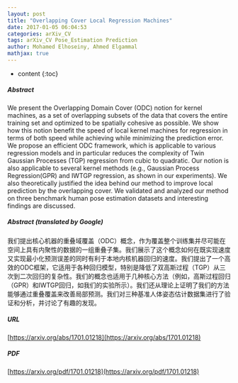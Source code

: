 ```yaml
---
layout: post
title: "Overlapping Cover Local Regression Machines"
date: 2017-01-05 06:04:53
categories: arXiv_CV
tags: arXiv_CV Pose_Estimation Prediction
author: Mohamed Elhoseiny, Ahmed Elgammal
mathjax: true
---
```


* content
{:toc}

##### Abstract
We present the Overlapping Domain Cover (ODC) notion for kernel machines, as a set of overlapping subsets of the data that covers the entire training set and optimized to be spatially cohesive as possible. We show how this notion benefit the speed of local kernel machines for regression in terms of both speed while achieving while minimizing the prediction error. We propose an efficient ODC framework, which is applicable to various regression models and in particular reduces the complexity of Twin Gaussian Processes (TGP) regression from cubic to quadratic. Our notion is also applicable to several kernel methods (e.g., Gaussian Process Regression(GPR) and IWTGP regression, as shown in our experiments). We also theoretically justified the idea behind our method to improve local prediction by the overlapping cover. We validated and analyzed our method on three benchmark human pose estimation datasets and interesting findings are discussed.

##### Abstract (translated by Google)
我们提出核心机器的重叠域覆盖（ODC）概念，作为覆盖整个训练集并尽可能在空间上具有内聚性的数据的一组重叠子集。我们展示了这个概念如何在既实现速度又实现最小化预测误差的同时有利于本地内核机器回归的速度。我们提出了一个高效的ODC框架，它适用于各种回归模型，特别是降低了双高斯过程（TGP）从三次到二次回归的复杂性。我们的概念也适用于几种核心方法（例如，高斯过程回归（GPR）和IWTGP回归，如我们的实验所示）。我们还从理论上证明了我们的方法能够通过重叠覆盖来改善局部预测。我们对三种基准人体姿态估计数据集进行了验证和分析，并讨论了有趣的发现。

##### URL
[https://arxiv.org/abs/1701.01218](https://arxiv.org/abs/1701.01218)

##### PDF
[https://arxiv.org/pdf/1701.01218](https://arxiv.org/pdf/1701.01218)

